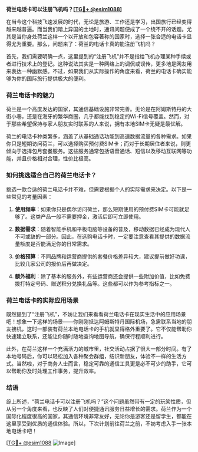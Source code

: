 **荷兰电话卡可以注册飞机吗？[[TG💪+ @esim1088](https://t.me/s/esim1088)]**

在当今这个科技飞速发展的时代，无论是旅游、工作还是学习，出国旅行已经变得越来越普遍。而当我们踏上异国的土地时，通讯问题便成了一个绕不开的话题。尤其是当你身处荷兰这样一个以开放和包容著称的国家时，选择一张合适的电话卡显得尤为重要。那么，问题来了：荷兰的电话卡真的能注册飞机吗？

首先，我们需要明确一点，这里提到的“注册飞机”并不是指给飞机办理某种手续或者进行技术上的登记。这种说法其实是一种网络上的调侃或误传，更多地是网友用来表达一种幽默感。不过，如果我们从实际操作的角度来看，荷兰的电话卡确实能够为你的国际旅行提供极大的便利。

### 荷兰电话卡的魅力

荷兰是一个高度发达的国家，其通信基础设施非常完善。无论是在阿姆斯特丹的大街小巷，还是在海牙的繁华商圈，几乎都能找到稳定的Wi-Fi信号覆盖。然而，对于那些希望保持与家人朋友实时联系的人来说，拥有本地SIM卡无疑是最优解。

荷兰的电话卡种类繁多，涵盖了从基础通话功能到高速数据流量的各种需求。如果你只是短期访问荷兰，可以选择购买预付费SIM卡；而对于长期居住者来说，则更倾向于选择包月套餐服务。这些服务通常包括语音通话、短信以及移动互联网等功能，并且价格相对合理，性价比极高。

### 如何挑选适合自己的荷兰电话卡？

挑选一款合适的荷兰电话卡并不难，但需要根据个人的实际需求来决定。以下是一些常见的考量因素：

1. **使用频率**：如果你只是偶尔访问荷兰，那么短期使用的预付费SIM卡可能就足够了。这类产品一般不需要押金，激活后即可立即使用。
   
2. **数据需求**：随着智能手机和平板电脑等设备的普及，移动数据已经成为现代人不可或缺的一部分。因此，在选购电话卡时，一定要注意查看其提供的数据流量额度是否能满足你的日常需求。

3. **价格预算**：不同品牌和运营商提供的套餐价格差异较大，建议提前做好功课，比较几家公司的报价后再做决定。

4. **额外福利**：除了基本的服务外，有些运营商还会提供一些附加价值，比如免费拨打特定号码、赠送积分兑换礼品等。这些都可以作为参考指标之一。

### 荷兰电话卡的实际应用场景

既然提到了“注册飞机”，不妨让我们来看看荷兰电话卡在现实生活中的应用场景吧！想象一下这样的场景——你刚刚抵达阿姆斯特丹国际机场，急需联系当地的朋友接机，这时一部装有荷兰本地电话卡的手机就显得格外重要了。它不仅能帮助你快速建立联系，还能让你随时随地查询地图导航，确保行程顺利进行。

此外，在荷兰这样一个充满活力的城市里，社交活动占据了很大一部分时间。有了本地号码后，你可以轻松加入各种聚会群组，结识新朋友，体验不一样的生活方式。当然啦，对于商务人士而言，稳定可靠的通信工具更是必不可少的助手，它可以帮助你及时处理工作事务，提升效率。

### 结语

综上所述，“荷兰电话卡可以注册飞机吗？”这个问题虽然带有一定的玩笑性质，但从另一个角度来看，也反映了人们对便捷通讯服务日益增长的需求。荷兰作为一个国际化程度很高的国家，其通信环境非常友好，无论你是游客还是留学生，都能在这里享受到优质的通信体验。所以，下次计划前往荷兰之前，不妨考虑入手一张本地电话卡吧！

[[TG💪+ @esim1088](https://t.me/s/esim1088) ![Image](https://i.postimg.cc/4NQfJmqS/Snipaste-2025-05-13-00-14-12.png)]